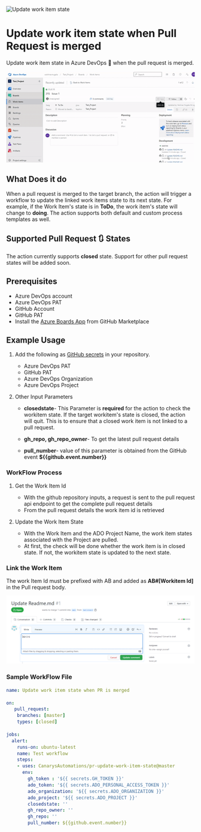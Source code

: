 ![Update work item state](https://github.com/CanarysAutomations/pr-update-work-item-state/workflows/Update%20work%20item%20state/badge.svg)


# Update work item state when Pull Request is merged

Update work item state in Azure DevOps :repeat: when the pull request is merged. 

![workflow](./assets/gifs/workflow.gif)	

## What Does it do

When a pull request is merged to the target branch, the action will trigger a workflow to update the linked work items state to its next state. For example, if the Work Item's state is in **ToDo**, the work item's state will change to **doing**. The action supports both default and custom process templates as well.

## Supported Pull Request :arrows_clockwise: States

The action currently supports **closed** state. Support for other pull request states will be added soon.

## Prerequisites

- Azure DevOps account
- Azure DevOps PAT
- GitHub Account
- GitHub PAT
- Install the [Azure Boards App](https://docs.microsoft.com/en-us/azure/devops/boards/github/install-github-app?view=azure-devops) from GitHub Marketplace

## Example Usage

1. Add the following as [GitHub secrets](https://docs.github.com/en/free-pro-team@latest/actions/reference/encrypted-secrets#creating-encrypted-secrets-for-a-repository) in your repository.

    - Azure DevOps PAT 
    - GitHub PAT
    - Azure DevOps Organization 
    - Azure DevOps Project

2. Other Input Parameters

    - **closedstate**- This Parameter is **required** for the action to check the workitem state. If the target workitem's state is closed, the action will quit. This is to ensure that a closed work item is not linked to a pull request.

    - **gh_repo, gh_repo_owner**- To get the latest pull request details	

    - **pull_number**- value of this parameter is obtained from the GitHub event **${{github.event.number}}**


### WorkFlow Process

1. Get the Work Item Id

   - With the github repository inputs, a request is sent to the pull request api endpoint to get the complete pull request details
   - From the pull request details the work item id is retrieved

2. Update the Work Item State

   - With the Work Item and the ADO Project Name, the work item states associated with the Project are pulled. 
   - At first, the check will be done whether the work item is in closed state. If not, the workitem state is updated to the next state.

### Link the Work Item

The work Item Id must be prefixed with AB and added as **AB#[Workitem Id]** in the Pull request body.

![img](./assets/images/pull-request-window.png)
   
### Sample WorkFlow File 

```yml
name: Update work item state when PR is merged

on:
   pull_request:
    branches: [master]
    types: [closed]

jobs:
  alert:
    runs-on: ubuntu-latest
    name: Test workflow
    steps:       
    - uses: CanarysAutomations/pr-update-work-item-state@master
      env: 
        gh_token : '${{ secrets.GH_TOKEN }}'   
        ado_token: '${{ secrets.ADO_PERSONAL_ACCESS_TOKEN }}'
        ado_organization: '${{ secrets.ADO_ORGANIZATION }}'
        ado_project: '${{ secrets.ADO_PROJECT }}'
        closedstate: ''
        gh_repo_owner: ''
        gh_repo: ''
        pull_number: ${{github.event.number}} 
```

